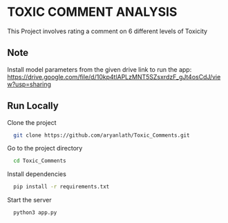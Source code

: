 
# TOXIC COMMENT ANALYSIS

This Project involves rating a comment on 6 different levels of Toxicity




## Note
Install model parameters from the given drive link to run the app: https://drive.google.com/file/d/10kp4tlAPLzMNT5SZsxrdzF_gJt4osCdJ/view?usp=sharing 


## Run Locally

Clone the project

```bash
  git clone https://github.com/aryanlath/Toxic_Comments.git
```

Go to the project directory

```bash
  cd Toxic_Comments
```

Install dependencies

```bash
  pip install -r requirements.txt
```

Start the server

```bash
  python3 app.py
```



